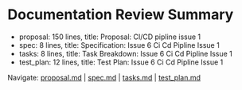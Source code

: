 # Documentation Review Summary

- proposal: 150 lines, title: Proposal: CI/CD pipline issue 1
- spec: 8 lines, title: Specification: Issue 6 Ci Cd Pipline Issue 1
- tasks: 8 lines, title: Task Breakdown: Issue 6 Ci Cd Pipline Issue 1
- test_plan: 12 lines, title: Test Plan: Issue 6 Ci Cd Pipline Issue 1

Navigate: [proposal.md](./proposal.md) | [spec.md](./spec.md) | [tasks.md](./tasks.md) | [test_plan.md](./test_plan.md)
